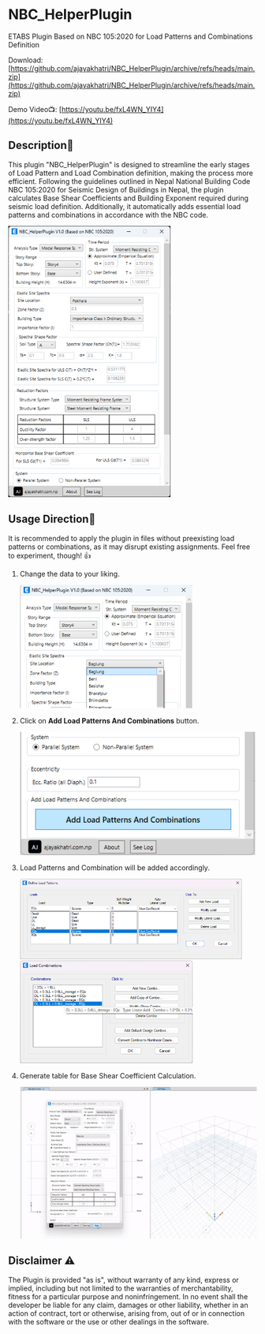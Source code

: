 # NBC_HelperPlugin

ETABS Plugin Based on NBC 105:2020 for Load Patterns and Combinations Definition

Download: [https://github.com/ajayakhatri/NBC_HelperPlugin/archive/refs/heads/main.zip](https://github.com/ajayakhatri/NBC_HelperPlugin/archive/refs/heads/main.zip)

Demo Video📺: [https://youtu.be/fxL4WN_YIY4](https://youtu.be/fxL4WN_YIY4)



## Description🧾

This plugin "NBC_HelperPlugin" is designed to streamline the early stages of Load Pattern and Load Combination definition, making the process more efficient. Following the guidelines outlined in Nepal National Building Code NBC 105:2020 for Seismic Design of Buildings in Nepal, the plugin calculates Base Shear Coefficients and Building Exponent required during seismic load definition. Additionally, it automatically adds essential load patterns and combinations in accordance with the NBC code.

<img src="img/1.png" height="550px" alt="Preview Image">

## Usage Direction🧾

It is recommended to apply the plugin in files without preexisting load patterns or combinations, as it may disrupt existing assignments. Feel free to experiment, though! 👍

1. Change the data to your liking.

   <img src="img/2.png" height="250px" alt="Preview Image">

2. Click on **Add Load Patterns And Combinations** button.

   <img src="img/3.png" height="250px" alt="Preview Image">

3. Load Patterns and Combination will be added accordingly.

   <img src="img/4.png" width="450px" alt="Preview Image">

   <img src="img/5.png" width="350px" alt="Preview Image">

4. Generate table for Base Shear Coefficient Calculation.

   <img src="img/gif1.gif" alt="Preview Image">

## Disclaimer ⚠️

The Plugin is provided "as is", without warranty of any kind, express or implied, including but not limited to the warranties of merchantability, fitness for a particular purpose and noninfringement. In no event shall the developer be liable for any claim, damages or other liability, whether in an action of contract, tort or otherwise, arising from, out of or in connection with the software or the use or other dealings in the software.
